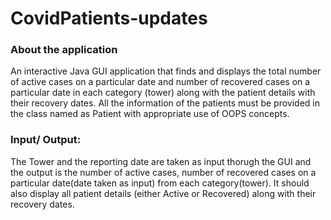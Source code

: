 # CovidPatients-updates

### About the application
An interactive Java GUI application that finds and displays the total number of active cases on a particular date and number of recovered cases on a particular date in each category (tower) along with the patient details with their recovery dates.
All the information of the patients must be provided in the class named as Patient with appropriate use of OOPS concepts.

### Input/ Output:
The Tower and the reporting date are taken as input thorugh the GUI and the output is the number of active cases, number of recovered cases on a particular date(date taken as input) from each category(tower). 
It should also display all patient details (either Active or Recovered) along with their recovery dates.